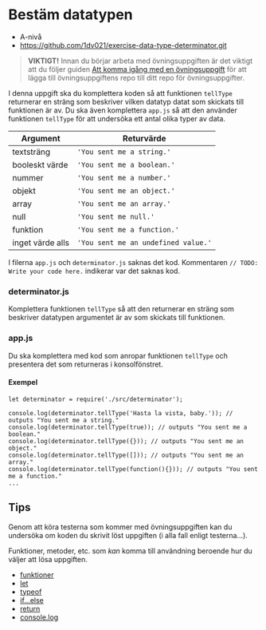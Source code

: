 # <i class="fa fa-laptop"></i> Bestäm datatypen

<ul class="fa-ul fa-border exercise-info">
  <li><i class="fa-li fa fa-signal"></i>A-nivå</li>
  <li><i class="fa-li fa fa-github"></i><a href="https://github.com/1dv021/exercise-data-type-determinator.git">https://github.com/1dv021/exercise-data-type-determinator.git</a></li>
</ul>

><i class="fa fa-warning"></i> __VIKTIGT!__ Innan du börjar arbeta med övningsuppgiften är det viktigt att du följer guiden [Att komma igång med en övningsuppgift](https://github.com/1dv021/exercise-simple-addition/guider/att-komma-igang-med-en-ovningsuppgift/README.md) för att lägga till övningsuppgiftens repo till ditt repo för övningsuppgifter.

I denna uppgift ska du komplettera koden så att funktionen `tellType` returnerar en sträng som beskriver vilken datatyp datat som skickats till funktionen är av. Du ska även komplettera `app.js` så att den använder funktionen `tellType` för att undersöka ett antal olika typer av data.

| Argument | Returvärde |
| -- | -- |
| textsträng | `'You sent me a string.'` |
| booleskt värde | `'You sent me a boolean.'` |
| nummer | `'You sent me a number.'` |
| objekt | `'You sent me an object.'` |
| array | `'You sent me an array.'` |
| null | `'You sent me null.'` |
| funktion | `'You sent me a function.'` |
| inget värde alls | `'You sent me an undefined value.'` |

I filerna `app.js` och `determinator.js` saknas det kod. Kommentaren `// TODO: Write your code here.` indikerar var det saknas kod.

### <i class="fa fa-file-code-o"></i> determinator.js
Komplettera funktionen `tellType` så att den returnerar en sträng som beskriver datatypen argumentet är av som skickats till funktionen.

### <i class="fa fa-file-code-o"></i> app.js
Du ska komplettera med kod som anropar funktionen `tellType` och presentera det som returneras i konsolfönstret.

#### Exempel
```
let determinator = require('./src/determinator');

console.log(determinator.tellType('Hasta la vista, baby.')); // outputs "You sent me a string."
console.log(determinator.tellType(true)); // outputs "You sent me a boolean."
console.log(determinator.tellType({})); // outputs "You sent me an object."
console.log(determinator.tellType([])); // outputs "You sent me an array."
console.log(determinator.tellType(function(){})); // outputs "You sent me a function."
...
```

## <i class="fa fa-lightbulb-o"></i> Tips
Genom att köra testerna som kommer med övningsuppgiften kan du undersöka om koden du skrivit löst uppgiften (i alla fall enligt testerna...).

Funktioner, metoder, etc. som *kan* komma till användning beroende hur du väljer att lösa uppgiften.

- [funktioner](https://developer.mozilla.org/en-US/docs/Web/JavaScript/Guide/Functions)
- [let](https://developer.mozilla.org/en-US/docs/Web/JavaScript/Reference/Statements/let)
- [typeof](https://developer.mozilla.org/en-US/docs/Web/JavaScript/Reference/Operators/typeof)
- [if...else](https://developer.mozilla.org/en-US/docs/Web/JavaScript/Reference/Statements/if...else)
- [return](https://developer.mozilla.org/en-US/docs/Web/JavaScript/Reference/Statements/return)
- [console.log](https://nodejs.org/api/console.html#console_console_log_data)
